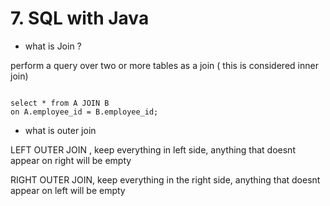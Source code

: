 # 7. SQL with Java

* what is Join ?

perform a query over two or more tables as a join \( this is considered inner join\)

```text

select * from A JOIN B
on A.employee_id = B.employee_id;

```

* what is outer join

LEFT OUTER JOIN , keep everything in left side, anything that doesnt appear on right will be empty

RIGHT OUTER JOIN, keep everything in the right side, anything that doesnt appear on left will be empty 

